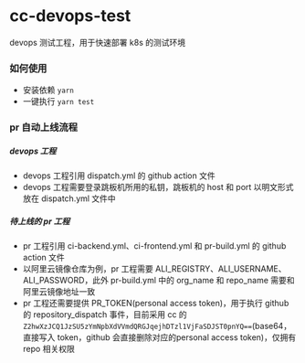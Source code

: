 # cc-devops-test

devops 测试工程，用于快速部署 k8s 的测试环境

### 如何使用

- 安装依赖 `yarn`
- 一键执行 `yarn test`

### pr 自动上线流程

##### devops 工程

- devops 工程引用 dispatch.yml 的 github action 文件
- devops 工程需要登录跳板机所用的私钥，跳板机的 host 和 port 以明文形式放在 dispatch.yml 文件中

##### 待上线的 pr 工程

- pr 工程引用 ci-backend.yml、ci-frontend.yml 和 pr-build.yml 的 github action 文件
- 以阿里云镜像仓库为例，pr 工程需要 ALI_REGISTRY、ALI_USERNAME、ALI_PASSWORD，此外 pr-build.yml 中的 org_name 和 repo_name 需要和阿里云镜像地址一致
- pr 工程还需要提供 PR_TOKEN(personal access token)，用于执行 github 的 repository_dispatch 事件，目前采用 cc 的`Z2hwXzJCQ1JzSU5zYmNpbXdVVmdQRGJqejhDTzl1VjFaSDJST0pnYQ==`(base64，直接写入 token，github 会直接删除对应的personal access token)，仅拥有 repo 相关权限
